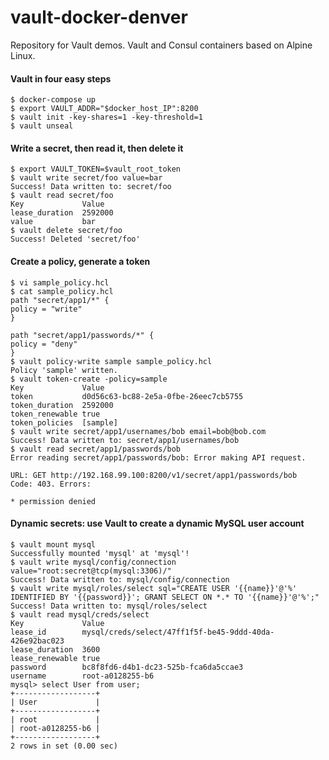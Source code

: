 # vault-docker-denver

Repository for Vault demos. Vault and Consul containers based on Alpine Linux.

#### Vault in four easy steps
    $ docker-compose up
    $ export VAULT_ADDR="$docker_host_IP":8200
    $ vault init -key-shares=1 -key-threshold=1
    $ vault unseal

#### Write a secret, then read it, then delete it

    $ export VAULT_TOKEN=$vault_root_token
    $ vault write secret/foo value=bar
    Success! Data written to: secret/foo
    $ vault read secret/foo
    Key           	Value
    lease_duration	2592000
    value         	bar
    $ vault delete secret/foo
    Success! Deleted 'secret/foo'

#### Create a policy, generate a token

    $ vi sample_policy.hcl
    $ cat sample_policy.hcl
    path "secret/app1/*" {
    policy = "write"
    }

    path "secret/app1/passwords/*" {
    policy = "deny"
    }
    $ vault policy-write sample sample_policy.hcl
    Policy 'sample' written.
    $ vault token-create -policy=sample
    Key            	Value
    token          	d0d56c63-bc88-2e5a-0fbe-26eec7cb5755
    token_duration 	2592000
    token_renewable	true
    token_policies 	[sample]    
    $ vault write secret/app1/usernames/bob email=bob@bob.com
    Success! Data written to: secret/app1/usernames/bob
    $ vault read secret/app1/passwords/bob
    Error reading secret/app1/passwords/bob: Error making API request.

    URL: GET http://192.168.99.100:8200/v1/secret/app1/passwords/bob
    Code: 403. Errors:

    * permission denied

#### Dynamic secrets: use Vault to create a dynamic MySQL user account

    $ vault mount mysql
    Successfully mounted 'mysql' at 'mysql'!
    $ vault write mysql/config/connection value="root:secret@tcp(mysql:3306)/"
    Success! Data written to: mysql/config/connection
    $ vault write mysql/roles/select sql="CREATE USER '{{name}}'@'%' IDENTIFIED BY '{{password}}'; GRANT SELECT ON *.* TO '{{name}}'@'%';"
    Success! Data written to: mysql/roles/select
    $ vault read mysql/creds/select
    Key            	Value
    lease_id       	mysql/creds/select/47ff1f5f-be45-9ddd-40da-426e92bac023
    lease_duration 	3600
    lease_renewable	true
    password       	bc8f8fd6-d4b1-dc23-525b-fca6da5ccae3
    username       	root-a0128255-b6
    mysql> select User from user;
    +------------------+
    | User             |
    +------------------+
    | root             |
    | root-a0128255-b6 |
    +------------------+
    2 rows in set (0.00 sec)

